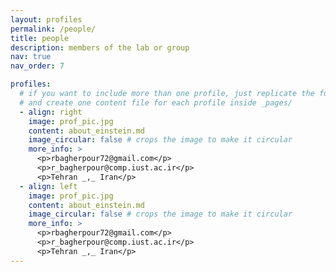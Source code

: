 ```yaml
---
layout: profiles
permalink: /people/
title: people
description: members of the lab or group
nav: true
nav_order: 7

profiles:
  # if you want to include more than one profile, just replicate the following block
  # and create one content file for each profile inside _pages/
  - align: right
    image: prof_pic.jpg
    content: about_einstein.md
    image_circular: false # crops the image to make it circular
    more_info: >
      <p>rbagherpour72@gmail.com</p>
      <p>r_bagherpour@comp.iust.ac.ir</p>
      <p>Tehran _,_ Iran</p>
  - align: left
    image: prof_pic.jpg
    content: about_einstein.md
    image_circular: false # crops the image to make it circular
    more_info: >
      <p>rbagherpour72@gmail.com</p>
      <p>r_bagherpour@comp.iust.ac.ir</p>
      <p>Tehran _,_ Iran</p>
---
```

